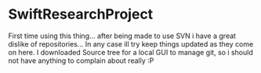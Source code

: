 SwiftResearchProject
====================
First time using this thing... after being made to use SVN i have a great dislike of repositories...
In any case ill try keep things updated as they come on here. I downloaded Source tree for a local GUI to manage git, so i should not have anything to complain about really :P
